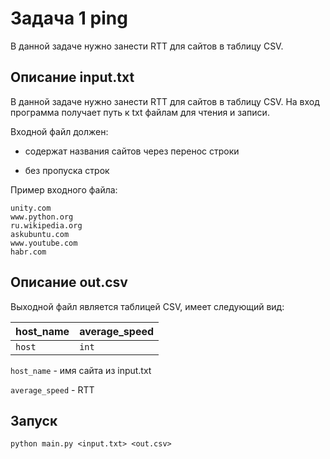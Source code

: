 
# Задача 1 ping 

В данной задаче нужно занести RTT для сайтов в таблицу CSV.

## Описание input.txt

В данной задаче нужно занести RTT для сайтов в таблицу CSV.
На вход программа получает путь к txt файлам для чтения и записи.

Входной файл должен:

- содержат названия сайтов через перенос строки

- без пропуска строк

Пример входного файла:

```
unity.com
www.python.org
ru.wikipedia.org
askubuntu.com
www.youtube.com
habr.com
```

## Описание out.csv

Выходной файл является таблицей CSV, имеет следующий вид:

| host_name | average_speed     |
| :-------- | :-------          |
| `host`    | `int`             |

`host_name` - имя сайта из input.txt

`average_speed` - RTT

## Запуск

```
python main.py <input.txt> <out.csv>
```




